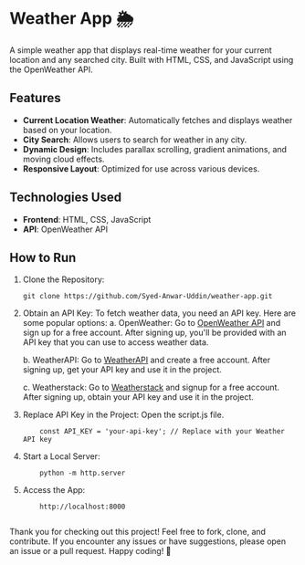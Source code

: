 # Weather App 🌦️

A simple weather app that displays real-time weather for your current location and any searched city. Built with HTML, CSS, and JavaScript using the OpenWeather API.

## Features
- **Current Location Weather**: Automatically fetches and displays weather based on your location.
- **City Search**: Allows users to search for weather in any city.
- **Dynamic Design**: Includes parallax scrolling, gradient animations, and moving cloud effects.
- **Responsive Layout**: Optimized for use across various devices.

## Technologies Used
- **Frontend**: HTML, CSS, JavaScript
- **API**: OpenWeather API

## How to Run
1. Clone the Repository:
   ```Run in your Terminal or PowerShell or Git-Bash
   git clone https://github.com/Syed-Anwar-Uddin/weather-app.git

2. Obtain an API Key:
   To fetch weather data, you need an API key. Here are some popular options:
     a. OpenWeather:
           Go to [OpenWeather API](https://openweathermap.org/api) and sign up for a free account.
           After signing up, you'll be provided with an API key that you can use to access weather data.

     b. WeatherAPI:
           Go to [WeatherAPI](https://www.weatherapi.com/) and create a free account.
           After signing up, get your API key and use it in the project.

     c. Weatherstack:
           Go to [Weatherstack](https://weatherstack.com/) and signup for a free account.
           After signing up, obtain your API key and use it in the project.
   
4. Replace API Key in the Project:
   Open the script.js file.
   ```Replace the placeholder API key with your own key
       const API_KEY = 'your-api-key'; // Replace with your Weather API key

5. Start a Local Server:
   ```You can use any server to run the app. If you have Python installed, you can start a simple HTTP server:
       python -m http.server

6. Access the App:
   ```Open your browser and go to:
       http://localhost:8000


Thank you for checking out this project! Feel free to fork, clone, and contribute. If you encounter any issues or have suggestions, please open an issue or a pull request. Happy coding! 🚀

